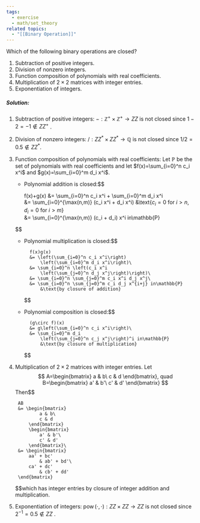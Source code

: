 ```yaml
---
tags:
  - exercise
  - math/set_theory
related topics:
  - "[[Binary Operation]]"
---
```

Which of the following binary operations are closed? 
1. Subtraction of positive integers.
2. Division of nonzero integers.
3. Function composition of polynomials with real coefficients.
4. Multiplication of $2 \times 2$ matrices with integer entries.
5. Exponentiation of integers.
##### Solution:
1. Subtraction of positive integers:
	$-: \mathbb{Z^+}\times\mathbb{Z^+}\to ZZ$ is not closed since $1-2=-1\notin ZZ^+$ .
2. Division of nonzero integers:
	$/: ZZ^*\times ZZ^*\to \mathbb{Q}$ is not closed since $1/2=0.5\notin ZZ^*$.
3. Function composition of polynomials with real coefficients:
	Let $\mathbb{P}$ be the set of polynomials with real coefficients and let $f(x)=\sum_{i=0}^n c_i x^i$ and $g(x)=\sum_{i=0}^m d_i x^i$.
	- Polynomial addition is closed:$$
	
		f(x)+g(x) 
			&= \sum_{i=0}^n c_i x^i + \sum_{i=0}^m d_i x^i\
			&= \sum_{i=0}^{\max(n,m)} (c_i x^i + d_i x^i)
				&\text{$c_i=0$ for $i>n$, $d_i=0$ for $i>m$}\
			&= \sum_{i=0}^{\max(n,m)} (c_i + d_i) x^i in\mathbb{P}
	
	$$
	- Polynomial multiplication is closed:$$
		
			f(x)g(x) 
			&= \left(\sum_{i=0}^n c_i x^i\right)
				\left(\sum_{i=0}^m d_i x^i\right)\
			&= \sum_{i=0}^n \left(c_i x^i
				\left(\sum_{j=0}^n d_j x^j\right)\right)\
			&= \sum_{i=0}^n \sum_{j=0}^m c_i x^i d_j x^j\
			&= \sum_{i=0}^n \sum_{j=0}^m c_i d_j x^{i+j} in\mathbb{P}
				&\text{by closure of addition}
		$$
	- Polynomial composition is closed:$$
		
			(g\circ f)(x) 
			&= g\left(\sum_{i=0}^n c_i x^i\right)\
			&= \sum_{i=0}^m d_i 
				\left(\sum_{j=0}^n c_j x^j\right)^i in\mathbb{P}
				&\text{by closure of multiplication}
		$$
4. Multiplication of $2\times 2$ matrices with integer entries.
	Let $$
		A=\begin{bmatrix}
				a & b\
				c & d
			\end{bmatrix}, quad
		B=\begin{bmatrix}
				a' & b'\
				c' & d'
			\end{bmatrix}
	$$Then$$
	
		AB 
		&= \begin{bmatrix}
				a & b\
				c & d
			\end{bmatrix}
			\begin{bmatrix}
				a' & b'\
				c' & d'
			\end{bmatrix}\
		&= \begin{bmatrix}
			aa' + bc'
				& ab' + bd'\
			ca' + dc'
				& cb' + dd'
		\end{bmatrix}
	
	$$which has integer entries by closure of integer addition and multiplication.
5. Exponentiation of integers:
	$\operatorname{pow}(\cdot,\cdot):  ZZ\times ZZ \to  ZZ$ is not closed since $2^{-1}=0.5\notin ZZ$ .